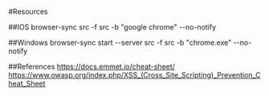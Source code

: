 #Resources

##IOS
browser-sync src -f src -b "google chrome" --no-notify

##Windows
browser-sync start --server src -f src -b "chrome.exe" --no-notify

##References
https://docs.emmet.io/cheat-sheet/
https://www.owasp.org/index.php/XSS_(Cross_Site_Scripting)_Prevention_Cheat_Sheet